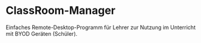 # ClassRoom-Manager
Einfaches Remote-Desktop-Programm für Lehrer zur Nutzung im Unterricht mit BYOD Geräten (Schüler).
